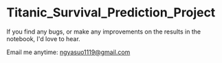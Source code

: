 # Titanic_Survival_Prediction_Project
If you find any bugs, or make any improvements on the results in the notebook, I'd love to hear.

Email me anytime: ngyasuo1119@gmail.com
